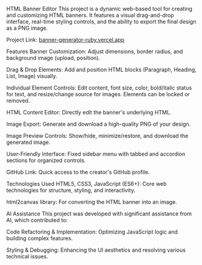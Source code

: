 HTML Banner Editor
This project is a dynamic web-based tool for creating and customizing HTML banners. It features a visual drag-and-drop interface, real-time styling controls, and the ability to export the final design as a PNG image.

Project Link: [banner-generator-ruby.vercel.app](https://banner-generator-ruby.vercel.app/)

Features
Banner Customization: Adjust dimensions, border radius, and background image (upload, position).

Drag & Drop Elements: Add and position HTML blocks (Paragraph, Heading, List, Image) visually.

Individual Element Controls: Edit content, font size, color, bold/italic status for text, and resize/change source for images. Elements can be locked or removed.

HTML Content Editor: Directly edit the banner's underlying HTML.

Image Export: Generate and download a high-quality PNG of your design.

Image Preview Controls: Show/hide, minimize/restore, and download the generated image.

User-Friendly Interface: Fixed sidebar menu with tabbed and accordion sections for organized controls.

GitHub Link: Quick access to the creator's GitHub profile.

Technologies Used
HTML5, CSS3, JavaScript (ES6+): Core web technologies for structure, styling, and interactivity.

html2canvas library: For converting the HTML banner into an image.

AI Assistance
This project was developed with significant assistance from AI, which contributed to:

Code Refactoring & Implementation: Optimizing JavaScript logic and building complex features.

Styling & Debugging: Enhancing the UI aesthetics and resolving various technical issues.
